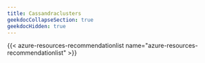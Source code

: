 ```yaml
---
title: Cassandraclusters
geekdocCollapseSection: true
geekdocHidden: true
---
```


{{< azure-resources-recommendationlist name="azure-resources-recommendationlist" >}}
